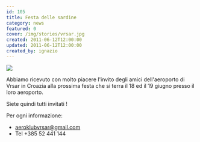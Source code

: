 ```yaml
---
id: 105
title: Festa delle sardine
category: news
featured: 0
cover: /img/stories/vrsar.jpg
created: 2011-06-12T12:00:00
updated: 2011-06-12T12:00:00
created_by: ignazio
---
```


<img class="float-start mr-3 w-[300px]" src="/img/stories/vrsar.jpg"/>

Abbiamo ricevuto con molto piacere l'invito degli amici dell'aeroporto di Vrsar in Croazia alla prossima festa che si terra il 18 ed il 19 giugno presso il loro aeroporto.

Siete quindi tutti invitati !

Per ogni informazione:<br/>

- <a href="mailto:aeroklubvrsar@gmail.com">aeroklubvrsar@gmail.com</a>
- Tel +385 52 441 144
